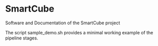 # SmartCube
Software and Documentation of the SmartCube project

The script
    sample_demo.sh
provides a minimal working example of the pipeline stages.
